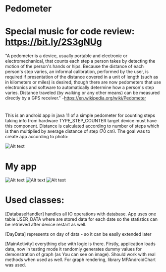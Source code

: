 # Pedometer
#  Special music for code review: https://bit.ly/2S3gNUg
"A pedometer is a device, usually portable and electronic or electromechanical, that counts each step a person takes by detecting the motion of the person's hands or hips. Because the distance of each person's step varies, an informal calibration, performed by the user, is required if presentation of the distance covered in a unit of length (such as in kilometers or miles) is desired, though there are now pedometers that use electronics and software to automatically determine how a person's step varies. Distance traveled (by walking or any other means) can be measured directly by a GPS receiver."
-https://en.wikipedia.org/wiki/Pedometer

#
This is an android app in java 11 of a simple pedometer for counting steps taking info from hardware TYPE_STEP_COUNTER target device must have this component. Distance is calculated according to number of steps which is then multiplied by average distance of step (70 cm). The goal was to create app according to photo:

![Alt text](Images/goal.jpg?raw=true "Goal")

# My app
![Alt text](Images/Screenshot_20200928-213810_pedometer.jpg?raw=true "My_main")
![Alt text](Images/Screenshot_20200928-213749_pedometer.jpg?raw=true "My_settings")
![Alt text](Images/Screenshot_20200928-213818_pedometer.jpg?raw=true "My_stats")




# Used classes:

[DatabaseHandler] handles all IO operations with database. App uses one table USER_DATA where are stored data for each date so the statistics can be retrieved after device restart as well.

[DayData] represents on day of data - so it can be easily extended later

[MainActivity] everything else with logic is there. Firstly, application loads data, now in testing mode it randomly generates dummy values for demonstration of graph (as You can see on image). Should work with real methods when used as well.
For graph rendering, library MPAndroidChart was used.
